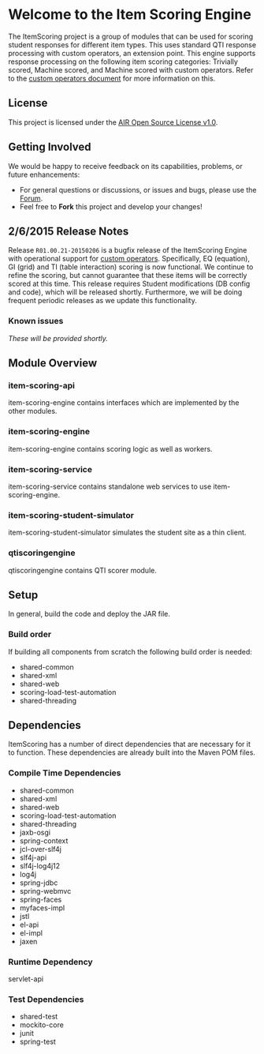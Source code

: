 # Welcome to the Item Scoring Engine

The ItemScoring project is a group of modules that can be used for scoring student responses for different item types. This uses standard QTI response processing with custom operators, an extension point. This engine supports response processing on the following item scoring categories: Trivially scored, Machine scored, and Machine scored with custom operators. Refer to the [custom operators document](http://www.smarterapp.org/documents/Item_Scoring_Custom_Operators.pdf) for more information on this.

## License ##
This project is licensed under the [AIR Open Source License v1.0](http://www.smarterapp.org/documents/American_Institutes_for_Research_Open_Source_Software_License.pdf).

## Getting Involved ##
We would be happy to receive feedback on its capabilities, problems, or future enhancements:

* For general questions or discussions, or issues and bugs, please use the [Forum](http://forum.opentestsystem.org/viewforum.php?f=9).
* Feel free to **Fork** this project and develop your changes!

## 2/6/2015 Release Notes 
Release `R01.00.21-20150206` is a bugfix release of the ItemScoring Engine with operational support for [custom operators](http://www.smarterapp.org/documents/Item_Scoring_Custom_Operators.pdf). Specifically, EQ (equation), GI (grid) and TI (table interaction) scoring is now functional. We continue to refine the scoring, but cannot guarantee that these items will be correctly scored at this time. This release requires Student modifications (DB config and code), which will be released shortly. Furthermore, we will be doing frequent periodic releases as we update this functionality.

### Known issues
*These will be provided shortly.*

## Module Overview

### item-scoring-api

   item-scoring-engine contains interfaces which are implemented by the other modules.

### item-scoring-engine

   item-scoring-engine contains scoring logic as well as workers.

### item-scoring-service

   item-scoring-service contains standalone web services to use item-scoring-engine.

### item-scoring-student-simulator

   item-scoring-student-simulator simulates the student site as a thin client. 

### qtiscoringengine

   qtiscoringengine contains QTI scorer module.

## Setup
In general, build the code and deploy the JAR file.

### Build order

If building all components from scratch the following build order is needed:

* shared-common
* shared-xml
* shared-web
* scoring-load-test-automation
* shared-threading

## Dependencies
ItemScoring has a number of direct dependencies that are necessary for it to function.  These dependencies are already built into the Maven POM files.

### Compile Time Dependencies

* shared-common
* shared-xml
* shared-web
* scoring-load-test-automation
* shared-threading
* jaxb-osgi
* spring-context
* jcl-over-slf4j
* slf4j-api
* slf4j-log4j12
* log4j
* spring-jdbc
* spring-webmvc
* spring-faces
* myfaces-impl
* jstl
* el-api
* el-impl
* jaxen

### Runtime Dependency
servlet-api

### Test Dependencies
* shared-test
* mockito-core
* junit
* spring-test